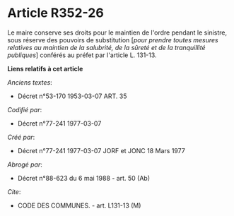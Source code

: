 # Article R352-26

Le maire conserve ses droits pour le maintien de l'ordre pendant le sinistre, sous réserve des pouvoirs de substitution
[*pour prendre toutes mesures relatives au maintien de la salubrité, de la sûreté et de la tranquillité publiques*] conférés
au préfet par l'article L. 131-13.

**Liens relatifs à cet article**

_Anciens textes_:

  - Décret n°53-170 1953-03-07 ART. 35

_Codifié par_:

  - Décret n°77-241 1977-03-07

_Créé par_:

  - Décret n°77-241 1977-03-07 JORF et JONC 18 Mars 1977

_Abrogé par_:

  - Décret n°88-623 du 6 mai 1988 - art. 50 (Ab)

_Cite_:

  - CODE DES COMMUNES. - art. L131-13 (M)
